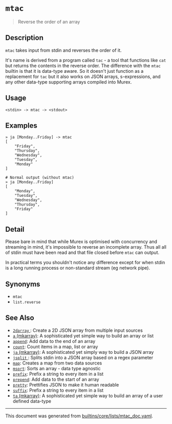 # `mtac`

> Reverse the order of an array

## Description

`mtac` takes input from stdin and reverses the order of it.

It's name is derived from a program called `tac` - a tool that functions
like `cat` but returns the contents in the reverse order. The difference
with the `mtac` builtin is that it is data-type aware. So it doesn't just
function as a replacement for `tac` but it also works on JSON arrays,
s-expressions, and any other data-type supporting arrays compiled into
Murex.

## Usage

```
<stdin> -> mtac -> <stdout>
```

## Examples

```
» ja [Monday..Friday] -> mtac
[
    "Friday",
    "Thursday",
    "Wednesday",
    "Tuesday",
    "Monday"
]

# Normal output (without mtac)
» ja [Monday..Friday]
[
    "Monday",
    "Tuesday",
    "Wednesday",
    "Thursday",
    "Friday"
]
```

## Detail

Please bare in mind that while Murex is optimised with concurrency and
streaming in mind, it's impossible to reverse an incomplete array. Thus all
all of stdin must have been read and that file closed before `mtac` can
output.

In practical terms you shouldn't notice any difference except for when
stdin is a long running process or non-standard stream (eg network pipe).

## Synonyms

* `mtac`
* `list.reverse`


## See Also

* [`2darray` ](../commands/2darray.md):
  Create a 2D JSON array from multiple input sources
* [`a` (mkarray)](../commands/a.md):
  A sophisticated yet simple way to build an array or list
* [`append`](../commands/append.md):
  Add data to the end of an array
* [`count`](../commands/count.md):
  Count items in a map, list or array
* [`ja` (mkarray)](../commands/ja.md):
  A sophisticated yet simply way to build a JSON array
* [`jsplit` ](../commands/jsplit.md):
  Splits stdin into a JSON array based on a regex parameter
* [`map`](../commands/map.md):
  Creates a map from two data sources
* [`msort`](../commands/msort.md):
  Sorts an array - data type agnostic
* [`prefix`](../commands/prefix.md):
  Prefix a string to every item in a list
* [`prepend`](../commands/prepend.md):
  Add data to the start of an array
* [`pretty`](../commands/pretty.md):
  Prettifies JSON to make it human readable
* [`suffix`](../commands/suffix.md):
  Prefix a string to every item in a list
* [`ta` (mkarray)](../commands/ta.md):
  A sophisticated yet simple way to build an array of a user defined data-type

<hr/>

This document was generated from [builtins/core/lists/mtac_doc.yaml](https://github.com/lmorg/murex/blob/master/builtins/core/lists/mtac_doc.yaml).
